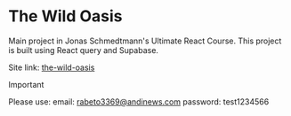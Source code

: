 # The Wild Oasis

Main project in Jonas Schmedtmann's Ultimate React Course. This project is built using React query and Supabase.

Site link: [the-wild-oasis](https://the-wild-oasis-yozan.vercel.app)

> [!IMPORTANT]
> Please use:
> email: rabeto3369@andinews.com
> password: test1234566
